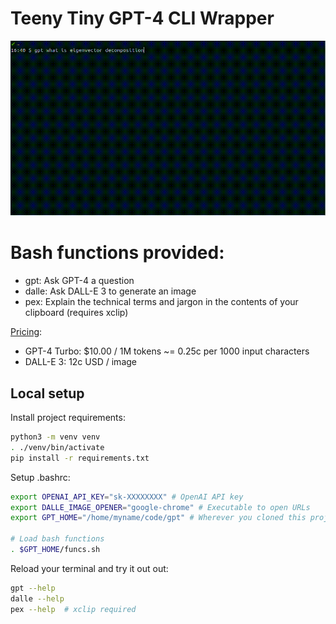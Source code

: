 # Teeny Tiny GPT-4 CLI Wrapper

![](./gpt.gif)

# Bash functions provided:

- gpt: Ask GPT-4 a question
- dalle: Ask DALL-E 3 to generate an image
- pex: Explain the technical terms and jargon in the contents of your clipboard (requires xclip)

[Pricing](https://openai.com/pricing):

- GPT-4 Turbo: $10.00 / 1M tokens ~= 0.25c per 1000 input characters
- DALL-E 3: 12c USD / image

## Local setup

Install project requirements:

```bash
python3 -m venv venv
. ./venv/bin/activate
pip install -r requirements.txt
```

Setup .bashrc:

```bash
export OPENAI_API_KEY="sk-XXXXXXXX" # OpenAI API key
export DALLE_IMAGE_OPENER="google-chrome" # Executable to open URLs
export GPT_HOME="/home/myname/code/gpt" # Wherever you cloned this project

# Load bash functions
. $GPT_HOME/funcs.sh
```

Reload your terminal and try it out out:

```bash
gpt --help
dalle --help
pex --help  # xclip required
```
